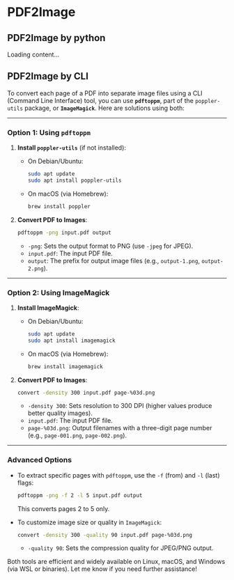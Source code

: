 # PDF2Image 

## PDF2Image by python

<div class="load_as_code_session" data-url="pdf2img.py">
  Loading content...
</div>


## PDF2Image by CLI

To convert each page of a PDF into separate image files using a CLI (Command Line Interface) tool, you can use **`pdftoppm`**, part of the `poppler-utils` package, or **`ImageMagick`**. Here are solutions using both:

---

### **Option 1: Using `pdftoppm`**
1. **Install `poppler-utils`** (if not installed):
   - On Debian/Ubuntu:  
     ```bash
     sudo apt update
     sudo apt install poppler-utils
     ```
   - On macOS (via Homebrew):  
     ```bash
     brew install poppler
     ```

2. **Convert PDF to Images**:
   ```bash
   pdftoppm -png input.pdf output
   ```
   - `-png`: Sets the output format to PNG (use `-jpeg` for JPEG).
   - `input.pdf`: The input PDF file.
   - `output`: The prefix for output image files (e.g., `output-1.png`, `output-2.png`).

---

### **Option 2: Using ImageMagick**
1. **Install ImageMagick**:
   - On Debian/Ubuntu:  
     ```bash
     sudo apt update
     sudo apt install imagemagick
     ```
   - On macOS (via Homebrew):  
     ```bash
     brew install imagemagick
     ```

2. **Convert PDF to Images**:
   ```bash
   convert -density 300 input.pdf page-%03d.png
   ```
   - `-density 300`: Sets resolution to 300 DPI (higher values produce better quality images).
   - `input.pdf`: The input PDF file.
   - `page-%03d.png`: Output filenames with a three-digit page number (e.g., `page-001.png`, `page-002.png`).

---

### **Advanced Options**
- To extract specific pages with `pdftoppm`, use the `-f` (from) and `-l` (last) flags:
  ```bash
  pdftoppm -png -f 2 -l 5 input.pdf output
  ```
  This converts pages 2 to 5 only.

- To customize image size or quality in `ImageMagick`:
  ```bash
  convert -density 300 -quality 90 input.pdf page-%03d.png
  ```
  - `-quality 90`: Sets the compression quality for JPEG/PNG output.

Both tools are efficient and widely available on Linux, macOS, and Windows (via WSL or binaries). Let me know if you need further assistance!



<script src="https://posetmage.com/assets/js/LoadAsCodeSession.js"></script>